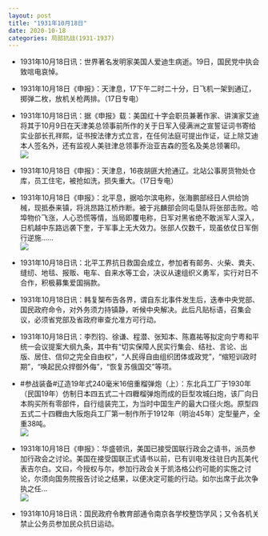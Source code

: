 ```yaml
---
layout: post
title: "1931年10月18日"
date: 2020-10-18
categories: 局部抗战(1931-1937)
---
```


<meta name="referrer" content="no-referrer" />

- 1931年10月18日讯：世界著名发明家美国人爱迪生病逝。19日，国民党中执会致唁电哀悼。 

- 1931年10月18日《申报》：天津息，17下午二时二十分，日飞机一架到通辽，掷弹二枚，放机关枪两排。（17日专电） 

- 1931年10月18日讯：据《申报》载：美国红十字会职员兼著作家、讲演家艾迪将其于10月9日在天津美总领事前所作的关于日军入侵满洲之宣誓证词书寄给实业部长孔祥熙，证书按法律方式立言，在任何法庭可提出作证，证上除艾迪本人签名外，还有监视人美驻津总领事乔治亚吉森的签名及美总领署印。 <br/><img src="https://wx1.sinaimg.cn/large/aca367d8ly1gjtn44z43sj20c80903yj.jpg" />

- 1931年10月18日《申报》：天津息，16夜胡匪大抢通辽。北站公事房货物处仓库，员工住宅，被抢如洗，损失重大。（17日专电） 

- 1931年10月18日《申报》：北平息，据哈尔滨电称，张海鹏部经日人供给饷械，现抵泰来镇，将洮昂路江桥炸断。被于兆麟部会同屯垦队将张部击败。哈埠物价飞涨，人心恐慌等情，当局即覆电称，日军对黑省绝不敢派军人深入，日机越中东路远袭下奎，于军事上无大效力。张部人仅数千，现虽依仗日军倒行逆施…… <br/><img src="https://wx2.sinaimg.cn/large/aca367d8ly1gjtg6jy3yzj20c809z74c.jpg" />

- 1931年10月18日讯：北平工界抗日救国会成立，参加者有邮务、火柴、粪夫、缝纫、地毯、报贩、电车、自来水等工会，决议从速组织义勇军，实行对日不合作，积极募集爱国捐款。 

- 1931年10月18日讯：韩复榘布告各界，谓自东北事件发生后，迭奉中央党部、国民政府命令，对外务须力持镇静，听候中央解决。此后凡贴标语，召集会议，必须省党部及省政府审查允准方可行动。 

- 1931年10月18日讯：李烈钧、徐谦、程潜、张知本、陈嘉祐等拟定向宁粤和平统一会议提案大纲九条，其中有“切实保障人民实行集会、结社、言论、出版、居住、信仰之完全自由权”，“人民得自由组织团体或政党”，“缩短训政时期”，“唤起民众捍御外侮”，“恢复苏俄国交”等项。 

- #参战装备#辽造19年式240毫米16倍重榴弹炮（上）：东北兵工厂于1930年（民国19年）仿制日本四五式二十四糎榴弹炮而成的巨型攻城臼炮，该厂向日本购买所有零部件，自行组装完工，为当时中国生产的最大口径火炮。原型四五式二十四糎由大阪炮兵工厂第一制作所于1912年（明治45年）定型量产，全重38吨。 <br/><img src="https://wx1.sinaimg.cn/large/aca367d8ly1gjt98w934jj20hr189ajk.jpg" />

- 1931年10月18日《申报》：华盛顿讯，美国已接受国联行政会之请书，派员参加行政会之讨论。美国在接受国联正式请书以前，已有训电发往驻日内瓦美代表吉尔白。文曰，今授权与尔，参加行政会关于凯洛格公约可能的实施之讨论，尔须向国务院报告讨论之结果，以便决定可能的行动。如尔出席于此次争执之任... <br/><img src="https://wx1.sinaimg.cn/large/aca367d8ly1gjt7igyvnpj20c809z0ss.jpg" />

- 1931年10月18日讯：国民政府令教育部通令南京各学校整饬学风；又令各机关禁止公务员参加民众抗日运动。 

